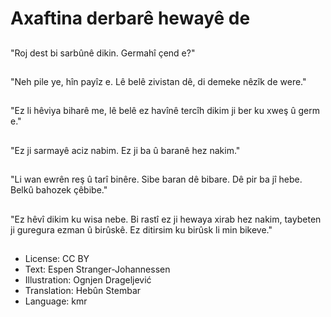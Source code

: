 # Axaftina derbarê hewayê de

##
"Roj dest bi sarbûnê dikin. Germahî çend e?"

##
"Neh pile ye, hîn payîz e. Lê belê zivistan dê, di demeke nêzîk de were."

##
"Ez li hêviya biharê me, lê belê ez havînê tercîh dikim ji ber ku xweş û germ e."

##
"Ez ji sarmayê aciz nabim. Ez ji ba û baranê hez nakim."

##
"Li wan ewrên reş û tarî binêre. Sibe baran dê bibare. Dê pir ba jî hebe. Belkû bahozek çêbibe."

##
"Ez hêvî dikim ku wisa nebe. Bi rastî ez ji hewaya xirab hez nakim, taybeten ji guregura ezman û birûskê. Ez ditirsim ku birûsk li min bikeve."

##
* License: CC BY
* Text: Espen Stranger-Johannessen
* Illustration: Ognjen Drageljević
* Translation: Hebûn Stembar
* Language: kmr
